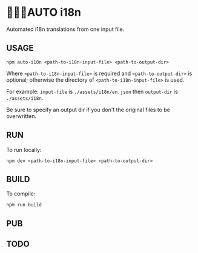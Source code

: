 # 🤖🏳️‍🌈AUTO i18n
Automated i18n translations from one input file.

## USAGE
```
npm auto-i18n <path-to-i18n-input-file> <path-to-output-dir>
```
Where `<path-to-i18n-input-file>` is required and `<path-to-output-dir>` is optional; otherwise the directory of `<path-to-i18n-input-file>` is used.

For example: `input-file` is `./assets/i18n/en.json` then `output-dir` is `./assets/i18n`.

Be sure to specify an output dir if you don't the original files to be overwritten.

## RUN
To run locally:
```
npm dev <path-to-i18n-input-file> <path-to-output-dir>
```
## BUILD
To compile:
```
npm run build
```
## PUB

## TODO
